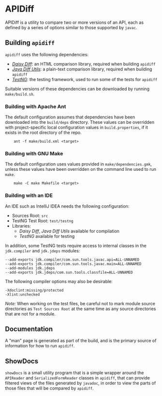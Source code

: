 # APIDiff

APIDiff is a utility to compare two or more versions of an API, each as
defined by a series of options similar to those supported by `javac`.

## Building `apidiff`

`apidiff` uses the following dependencies:

* _[Daisy Diff]_: an HTML comparison library, required when building `apidiff`
* _[Java Diff Utils]_: a plain-text comparison library, required when building `apidiff`
* _[TestNG]_: the testing framework, used to run some of the tests for `apidiff`

Suitable versions of these dependencies can be downloaded by running
`make/build.sh`.

### Building with Apache Ant

The default configuration assumes that dependencies have been downloaded
into the `build/deps` directory.
These values can be overridden with project-specific local configuration values
in `build.properties`, if it exists in the root directory of the repo.

````
    ant -f make/build.xml <target>
````

### Building with GNU Make

The default configuration uses values provided in `make/dependencies.gmk`,
unless these values have been overridden on the command line used to run `make`.

````
    make -C make Makefile <target>
````

### Building with an IDE

An IDE such as IntelliJ IDEA needs the following configuration:

* Sources Root: `src`
* TestNG Test Root: `test/testng`
* Libraries:
  * _Daisy Diff_, _Java Diff Utils_ available for compilation
  * _TestNG_ available for testing

In addition, some TestNG tests require access to internal classes in
the `jdk.compiler` and `jdk.jdeps` modules:

````
--add-exports jdk.compiler/com.sun.tools.javac.api=ALL-UNNAMED
--add-exports jdk.compiler/com.sun.tools.javac.main=ALL-UNNAMED
--add-modules jdk.jdeps
--add-exports jdk.jdeps/com.sun.tools.classfile=ALL-UNNAMED
````

The following compiler options may also be desirable:

````
-Xdoclint:missing/protected
-Xlint:unchecked
````

_Note:_ When working on the test files, be careful not to mark module source directories
as `Test Sources Root` at the same time as any source directories that are not 
for a module.

## Documentation

A "man" page is generated as part of the build, and is the primary source
of information for how to run `apidiff`.

## ShowDocs

`showDocs` is a small utility program that is a simple wrapper around the 
`APIReader` and `SerializedFormReader` classes in `apidiff`, that can provide
filtered views of the files generated by `javadoc`, in order to view the
parts of those files that will be compared by `apidiff`.


[Daisy Diff]: https://github.com/DaisyDiff/DaisyDiff
[Java Diff Utils]: https://github.com/java-diff-utils/java-diff-utils
[TestNG]: https://testng.org/
